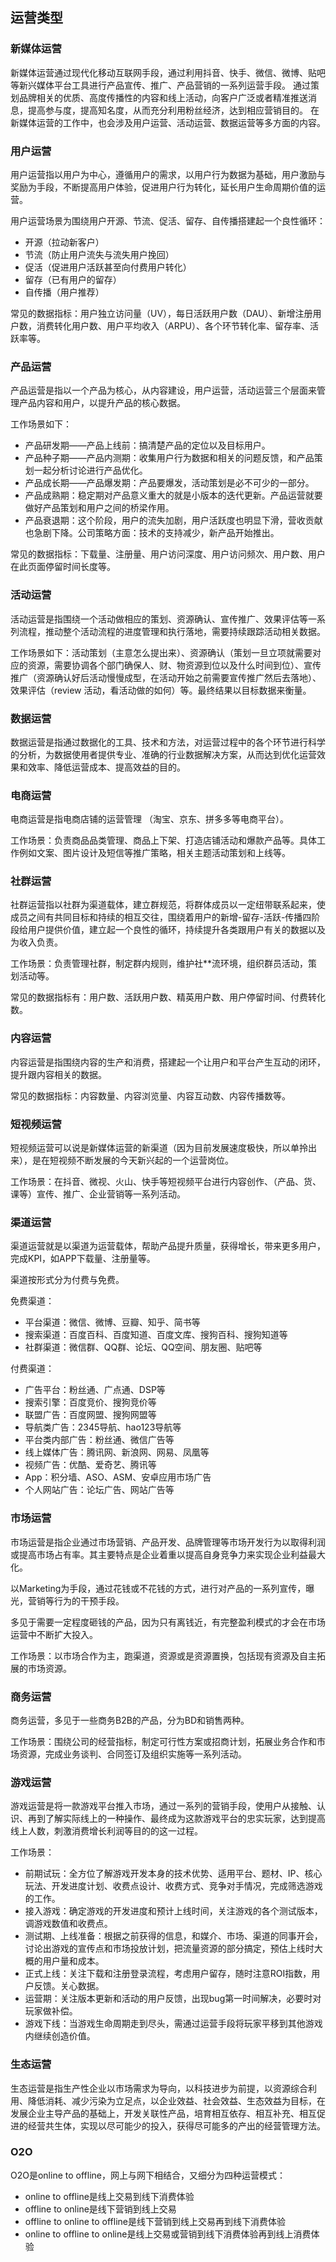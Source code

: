 <!-- 数据科学术语 -->
<!-- 术语解释 -->
<!-- 2022-01-28 -->
<!-- <a target="_blank" href="https://www.zhihu.com/people/ashui233/">阿水</a>, <a target="_blank" href="https://www.zhihu.com/people/wang-he-13-93">鱼遇雨欲语与余</a>-->
<!--  -->


## 运营类型

### 新媒体运营

新媒体运营通过现代化移动互联网手段，通过利用抖音、快手、微信、微博、贴吧等新兴媒体平台工具进行产品宣传、推广、产品营销的一系列运营手段。
通过策划品牌相关的优质、高度传播性的内容和线上活动，向客户广泛或者精准推送消息，提高参与度，提高知名度，从而充分利用粉丝经济，达到相应营销目的。
在新媒体运营的工作中，也会涉及用户运营、活动运营、数据运营等多方面的内容。

### 用户运营

用户运营指以用户为中心，遵循用户的需求，以用户行为数据为基础，用户激励与奖励为手段，不断提高用户体验，促进用户行为转化，延长用户生命周期价值的运营。

用户运营场景为围绕用户开源、节流、促活、留存、自传播搭建起一个良性循环：
- 开源（拉动新客户）
- 节流（防止用户流失与流失用户挽回）
- 促活（促进用户活跃甚至向付费用户转化）
- 留存（已有用户的留存）
- 自传播（用户推荐）

常见的数据指标：用户独立访问量（UV），每日活跃用户数（DAU）、新增注册用户数，消费转化用户数、用户平均收入（ARPU）、各个环节转化率、留存率、活跃率等。


### 产品运营
产品运营是指以一个产品为核心，从内容建设，用户运营，活动运营三个层面来管理产品内容和用户，以提升产品的核心数据。

工作场景如下：
- 产品研发期——产品上线前：搞清楚产品的定位以及目标用户。
- 产品种子期——产品内测期：收集用户行为数据和相关的问题反馈，和产品策划一起分析讨论进行产品优化。
- 产品成长期——产品爆发期：产品要爆发，活动策划是必不可少的一部分。
- 产品成熟期：稳定期对产品意义重大的就是小版本的迭代更新。产品运营就要做好产品策划和用户之间的桥梁作用。
- 产品衰退期：这个阶段，用户的流失加剧，用户活跃度也明显下滑，营收贡献也急剧下降。公司策略方面：技术的支持减少，新产品开始推出。

常见的数据指标：下载量、注册量、用户访问深度、用户访问频次、用户数、用户在此页面停留时间长度等。

### 活动运营

活动运营是指围绕一个活动做相应的策划、资源确认、宣传推广、效果评估等一系列流程，推动整个活动流程的进度管理和执行落地，需要持续跟踪活动相关数据。

工作场景如下：活动策划（主意怎么提出来）、资源确认（策划一旦立项就需要对应的资源，需要协调各个部门确保人、财、物资源到位以及什么时间到位）、宣传推广（资源确认好后活动慢慢成型，在活动开始之前需要宣传推广然后去落地）、效果评估（review 活动，看活动做的如何）等。最终结果以目标数据来衡量。

### 数据运营

数据运营是指通过数据化的工具、技术和方法，对运营过程中的各个环节进行科学的分析，为数据使用者提供专业、准确的行业数据解决方案，从而达到优化运营效果和效率、降低运营成本、提高效益的目的。

### 电商运营

电商运营是指电商店铺的运营管理 （淘宝、京东、拼多多等电商平台）。

工作场景：负责商品品类管理、商品上下架、打造店铺活动和爆款产品等。具体工作例如文案、图片设计及短信等推广策略，相关主题活动策划和上线等。

### 社群运营
社群运营指以社群为渠道载体，建立群规范，将群体成员以一定纽带联系起来，使成员之间有共同目标和持续的相互交往，围绕着用户的新增-留存-活跃-传播四阶段给用户提供价值，建立起一个良性的循环，持续提升各类跟用户有关的数据以及为收入负责。

工作场景：负责管理社群，制定群内规则，维护社**流环境，组织群员活动，策划活动等。

常见的数据指标有：用户数、活跃用户数、精英用户数、用户停留时间、付费转化数。

### 内容运营
内容运营是指围绕内容的生产和消费，搭建起一个让用户和平台产生互动的闭环，提升跟内容相关的数据。

常见的数据指标：内容数量、内容浏览量、内容互动数、内容传播数等。

### 短视频运营
短视频运营可以说是新媒体运营的新渠道（因为目前发展速度极快，所以单拎出来），是在短视频不断发展的今天新兴起的一个运营岗位。

工作场景：在抖音、微视、火山、快手等短视频平台进行内容创作、（产品、货、课等）宣传、推广、企业营销等一系列活动。

### 渠道运营
渠道运营就是以渠道为运营载体，帮助产品提升质量，获得增长，带来更多用户，完成KPI，如APP下载量、注册量等。

渠道按形式分为付费与免费。

免费渠道：
- 平台渠道：微信、微博、豆瓣、知乎、简书等
- 搜索渠道：百度百科、百度知道、百度文库、搜狗百科、搜狗知道等
- 社群渠道：微信群、QQ群、论坛、QQ空间、朋友圈、贴吧等

付费渠道：
- 广告平台：粉丝通、广点通、DSP等
- 搜索引擎：百度竞价、搜狗竞价等
- 联盟广告：百度网盟、搜狗网盟等
- 导航类广告：2345导航、hao123导航等
- 平台类内部广告：粉丝通、微信广告等
- 线上媒体广告：腾讯网、新浪网、网易、凤凰等
- 视频广告：优酷、爱奇艺、腾讯等
- App：积分墙、ASO、ASM、安卓应用市场广告
- 个人网站广告：论坛广告、网站广告等

### 市场运营
市场运营是指企业通过市场营销、产品开发、品牌管理等市场开发行为以取得利润或提高市场占有率。其主要特点是企业着重以提高自身竞争力来实现企业利益最大化。

以Marketing为手段，通过花钱或不花钱的方式，进行对产品的一系列宣传，曝光，营销等行为的干预手段。

多见于需要一定程度砸钱的产品，因为只有离钱近，有完整盈利模式的才会在市场运营中不断扩大投入。

工作场景：以市场合作为主，跑渠道，资源或是资源置换，包括现有资源及自主拓展的市场资源。

### 商务运营
商务运营，多见于一些商务B2B的产品，分为BD和销售两种。

工作场景：围绕公司的经营指标，制定可行性方案或招商计划，拓展业务合作和市场资源，完成业务谈判、合同签订及组织实施等一系列活动。

### 游戏运营
游戏运营是将一款游戏平台推入市场，通过一系列的营销手段，使用户从接触、认识、再到了解实际线上的一种操作、最终成为这款游戏平台的忠实玩家，达到提高线上人数，刺激消费增长利润等目的的这一过程。

工作场景：
- 前期试玩：全方位了解游戏开发本身的技术优势、适用平台、题材、IP、核心玩法、开发进度计划、收费点设计、收费方式、竞争对手情况，完成筛选游戏的工作。
- 接入游戏：确定游戏的开发进度和预计上线时间，关注游戏的各个测试版本，调游戏数值和收费点。
- 测试期、上线准备：根据之前获得的信息，和媒介、市场、渠道的同事开会，讨论出游戏的宣传点和市场投放计划，把流量资源的部分搞定，预估上线时大概的用户量和成本。
- 正式上线：关注下载和注册登录流程，考虑用户留存，随时注意ROI指数，用户反馈。关心数据。
- 运营期：关注版本更新和活动的用户反馈，出现bug第一时间解决，必要时对玩家做补偿。
- 游戏下线：当游戏生命周期走到尽头，需通过运营手段将玩家平移到其他游戏内继续创造价值。 

### 生态运营

生态运营是指生产性企业以市场需求为导向，以科技进步为前提，以资源综合利用、降低消耗、减少污染为立足点，以企业效益、社会效益、生态效益为目标，在发展企业主导产品的基础上，开发关联性产品，培育相互依存、相互补充、相互促进的经营共生体，实现以尽可能少的投入，获得尽可能多的产出的经营管理方法。

### O2O
O2O是online to offline，网上与网下相结合，又细分为四种运营模式：
- online to offline是线上交易到线下消费体验
- offline to online是线下营销到线上交易
- offline to online to offline是线下营销到线上交易再到线下消费体验
- online to offline to online是线上交易或营销到线下消费体验再到线上消费体验